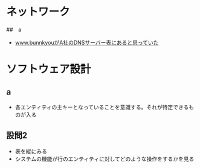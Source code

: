 # ネットワーク
##　a
- www.bunnkyouがA社のDNSサーバー表にあると思っていた

# ソフトウェア設計
## a
- 各エンティティの主キーとなっていることを意識する。それが特定できるものが入る

## 設問2
- 表を縦にみる　
- システムの機能が行のエンティティに対してどのような操作をするかを見る